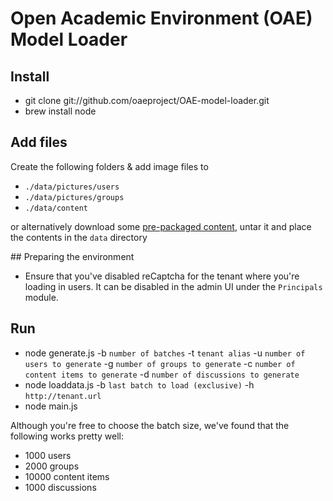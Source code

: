 # Open Academic Environment (OAE) Model Loader

## Install

* git clone git://github.com/oaeproject/OAE-model-loader.git
* brew install node

## Add files

Create the following folders & add image files to 

* `./data/pictures/users`
* `./data/pictures/groups`
* `./data/content`

or alternatively download some [pre-packaged content](https://s3.amazonaws.com/oae-performance-files/model-loader-data.tar.gz), untar it and place the contents in the `data` directory

## Preparing the environment

* Ensure that you've disabled reCaptcha for the tenant where you're loading in users. It can be disabled in the admin UI under the `Principals` module.

## Run

* node generate.js -b `number of batches` -t `tenant alias` -u `number of users to generate` -g `number of groups to generate` -c `number of content items to generate` -d `number of discussions to generate`
* node loaddata.js -b `last batch to load (exclusive)` -h `http://tenant.url`
* node main.js

Although you're free to choose the batch size, we've found that the following works pretty well:

* 1000 users
* 2000 groups
* 10000 content items
* 1000 discussions
